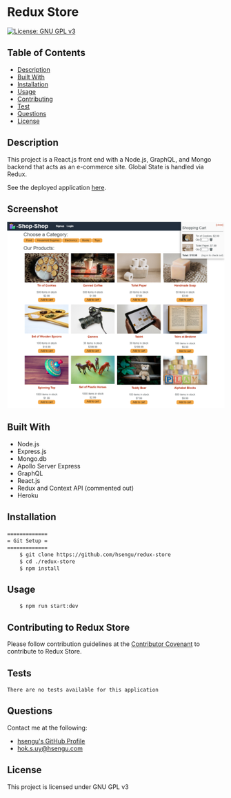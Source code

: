 # Redux Store
[![License: GNU GPL v3](https://img.shields.io/badge/License-GNU%20GPL%20v3-blue.svg)](https://www.gnu.org/licenses/gpl-3.0)

## Table of Contents
* [Description](#description)
* [Built With](#built-with)
* [Installation](#installation)
* [Usage](#usage)
* [Contributing](#contributing-to-redux-store)
* [Test](#test)
* [Questions](#questions)
* [License](#license)

## Description
This project is a React.js front end with a Node.js, GraphQL, and Mongo backend that acts as an e-commerce site. Global State is handled via Redux.

See the deployed application [here](https://intense-shore-35283.herokuapp.com/).

## Screenshot
![Screenshot](./assets/screenshots/screenshot.png)

## Built With
- Node.js
- Express.js
- Mongo.db
- Apollo Server Express
- GraphQL
- React.js
- Redux and Context API (commented out)
- Heroku

## Installation
    =============
    = Git Setup =
    =============
        $ git clone https://github.com/hsengu/redux-store
        $ cd ./redux-store
        $ npm install

## Usage
        $ npm run start:dev

## Contributing to Redux Store
Please follow contribution guidelines at the [Contributor Covenant](https://www.contributor-covenant.org/version/2/1/code_of_conduct/) to contribute to Redux Store.

## Tests
    There are no tests available for this application

## Questions
Contact me at the following:
- [hsengu's GitHub Profile](https://github.com/hsengu)
- hok.s.uy@hsengu.com

## License
This project is licensed under GNU GPL v3